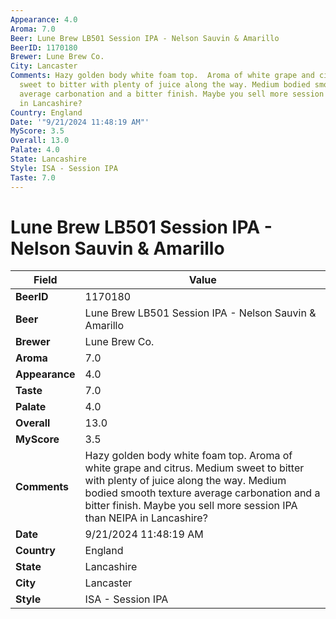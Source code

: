 ```yaml
---
Appearance: 4.0
Aroma: 7.0
Beer: Lune Brew LB501 Session IPA - Nelson Sauvin & Amarillo
BeerID: 1170180
Brewer: Lune Brew Co.
City: Lancaster
Comments: Hazy golden body white foam top.  Aroma of white grape and citrus. Medium
  sweet to bitter with plenty of juice along the way. Medium bodied smooth texture
  average carbonation and a bitter finish. Maybe you sell more session IPA than NEIPA
  in Lancashire?
Country: England
Date: '"9/21/2024 11:48:19 AM"'
MyScore: 3.5
Overall: 13.0
Palate: 4.0
State: Lancashire
Style: ISA - Session IPA
Taste: 7.0
---
```


# Lune Brew LB501 Session IPA - Nelson Sauvin & Amarillo

| Field         | Value |
|---------------|-------|
| **BeerID** | 1170180 |
| **Beer** | Lune Brew LB501 Session IPA - Nelson Sauvin & Amarillo |
| **Brewer** | Lune Brew Co. |
| **Aroma** | 7.0 |
| **Appearance** | 4.0 |
| **Taste** | 7.0 |
| **Palate** | 4.0 |
| **Overall** | 13.0 |
| **MyScore** | 3.5 |
| **Comments** | Hazy golden body white foam top.  Aroma of white grape and citrus. Medium sweet to bitter with plenty of juice along the way. Medium bodied smooth texture average carbonation and a bitter finish. Maybe you sell more session IPA than NEIPA in Lancashire? |
| **Date** | 9/21/2024 11:48:19 AM |
| **Country** | England |
| **State** | Lancashire |
| **City** | Lancaster |
| **Style** | ISA - Session IPA |
